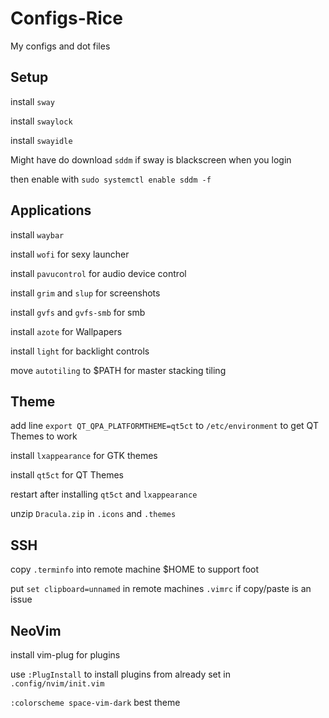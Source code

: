 # Configs-Rice
My configs and dot files

## Setup

install `sway`

install `swaylock`

install `swayidle`

Might have do download `sddm` if sway is blackscreen when you login

then enable with `sudo systemctl enable sddm -f`

## Applications

install `waybar`

install `wofi` for sexy launcher

install `pavucontrol` for audio device control

install `grim` and `slup` for screenshots

install `gvfs` and `gvfs-smb` for smb

install `azote` for Wallpapers

install `light` for backlight controls

move `autotiling` to $PATH for master stacking tiling

## Theme

add line `export QT_QPA_PLATFORMTHEME=qt5ct` to `/etc/environment` to get QT Themes to work

install `lxappearance` for GTK themes

install `qt5ct` for QT Themes

restart after installing `qt5ct` and `lxappearance`

unzip `Dracula.zip` in `.icons` and `.themes`

## SSH

copy `.terminfo` into remote machine $HOME to support foot

put `set clipboard=unnamed` in remote machines `.vimrc` if copy/paste is an issue

## NeoVim

install vim-plug for plugins

use `:PlugInstall` to install plugins from already set in `.config/nvim/init.vim`

`:colorscheme space-vim-dark` best theme




